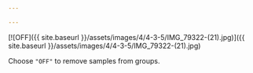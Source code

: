 ```yaml
---

---
```


[![OFF]({{ site.baseurl }}/assets/images/4/4-3-5/IMG_79322-(21).jpg)]({{
site.baseurl }}/assets/images/4/4-3-5/IMG_79322-(21).jpg)

Choose `"OFF"` to remove samples from groups.
